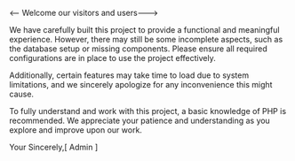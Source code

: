 <-- Welcome our visitors and users--->

We have carefully built this project to provide a functional and meaningful experience. 
However, there may still be some incomplete aspects, such as the database setup or missing components. 
Please ensure all required configurations are in place to use the project effectively.

Additionally, certain features may take time to load due to system limitations, and we sincerely apologize for any inconvenience this might cause.

To fully understand and work with this project, a basic knowledge of PHP is recommended. We appreciate your patience and understanding as you explore and improve upon our work. 


Your Sincerely,[ Admin ]
